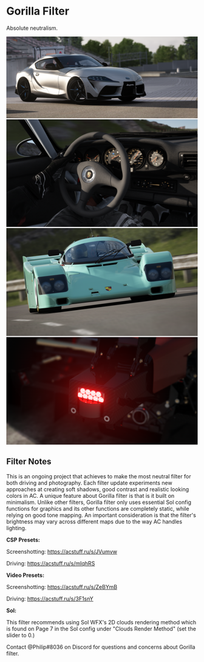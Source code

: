 # Gorilla Filter
Absolute neutralism.

![](../../../src/gorilla/Screenshot_ifso_supra_a90_ks_nordschleife_9-9-121-20-29-1.png)
![](../../../src/gorilla/Screenshot_ddm_porsche_993_carrera_rs_ks_highlands_12-9-121-16-41-28.png.png)
![](../../../src/gorilla/Screenshot_ks_porsche_962c_longtail_ks_highlands_22-8-121-20-43-9.png)
![](../../../src/gorilla/Screenshot_rss_formula_americas_2020_lilski_watkins_glen_22-8-121-21-17-20-1.png)

## Filter Notes
This is an ongoing project that achieves to make the most neutral filter for both driving and photography. Each filter update experiments new approaches at creating soft shadows, good contrast and realistic looking colors in AC. A unique feature about Gorilla filter is that is it built on minimalism. Unlike other filters, Gorilla filter only uses essential Sol config functions for graphics and its other functions are completely static, while relying on good tone mapping. An important consideration is that the filter's brightness may vary across different maps due to the way AC handles lighting.

**CSP Presets:**

Screenshotting: https://acstuff.ru/s/JVumvw

Driving: https://acstuff.ru/s/mIqhRS

**Video Presets:**

Screenshotting: https://acstuff.ru/s/ZeBYmB

Driving: https://acstuff.ru/s/3F1snY

**Sol:**

This filter recommends using Sol WFX's 2D clouds rendering method which is found on Page 7 in the Sol config under "Clouds Render Method" (set the slider to 0.)

Contact @Philip#8036 on Discord for questions and concerns about Gorilla filter.